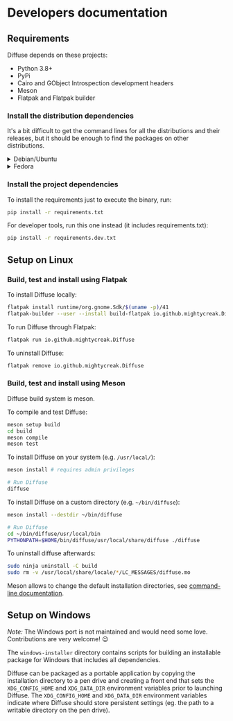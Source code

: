 # Developers documentation

## Requirements

Diffuse depends on these projects:
* Python 3.8+
* PyPi
* Cairo and GObject Introspection development headers
* Meson
* Flatpak and Flatpak builder

### Install the distribution dependencies

It's a bit difficult to get the command lines for all the distributions and
their releases, but it should be enough to find the packages on other
distributions.

<details>
    <summary>Debian/Ubuntu</summary>

```sh
sudo apt install python3-pip libcairo2-dev libgirepository1.0-dev meson flatpak flatpak-builder
```

_Note: Tested on Debian 11 (Buster) and Ubuntu 20.04 (Focal)_
</details>
<details>
    <summary>Fedora</summary>

```sh
sudo dnf install python-pip python3-cairo-devel python3-gobject-devel meson flatpak flatpak-builder
```

_Note: Tested on Fedora 34_
</details>

### Install the project dependencies

To install the requirements just to execute the binary, run:

```sh
pip install -r requirements.txt
```

For developer tools, run this one instead (it includes requirements.txt):

```sh
pip install -r requirements.dev.txt
```

## Setup on Linux

### Build, test and install using Flatpak

To install Diffuse locally:

```sh
flatpak install runtime/org.gnome.Sdk/$(uname -p)/41
flatpak-builder --user --install build-flatpak io.github.mightycreak.Diffuse.yml
```

To run Diffuse through Flatpak:

```sh
flatpak run io.github.mightycreak.Diffuse
```

To uninstall Diffuse:

```sh
flatpak remove io.github.mightycreak.Diffuse
```

### Build, test and install using Meson

Diffuse build system is meson.

To compile and test Diffuse:

```sh
meson setup build
cd build
meson compile
meson test
```

To install Diffuse on your system (e.g. `/usr/local/`):

```sh
meson install # requires admin privileges

# Run Diffuse
diffuse
```

To install Diffuse on a custom directory (e.g. `~/bin/diffuse`):

```sh
meson install --destdir ~/bin/diffuse

# Run Diffuse
cd ~/bin/diffuse/usr/local/bin
PYTHONPATH=$HOME/bin/diffuse/usr/local/share/diffuse ./diffuse
```

To uninstall diffuse afterwards:

```sh
sudo ninja uninstall -C build
sudo rm -v /usr/local/share/locale/*/LC_MESSAGES/diffuse.mo
```

Meson allows to change the default installation directories, see
[command-line documentation](https://mesonbuild.com/Commands.html#configure).

## Setup on Windows

_Note:_ The Windows port is not maintained and would need some love.
Contributions are very welcome! 😉

The `windows-installer` directory contains scripts for building an installable
package for Windows that includes all dependencies.

Diffuse can be packaged as a portable application by copying the installation
directory to a pen drive and creating a front end that sets the
`XDG_CONFIG_HOME` and `XDG_DATA_DIR` environment variables prior to launching
Diffuse.  The `XDG_CONFIG_HOME` and `XDG_DATA_DIR` environment variables
indicate where Diffuse should store persistent settings (eg. the path to a
writable directory on the pen drive).
